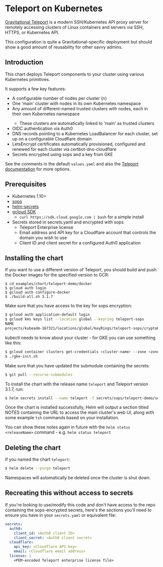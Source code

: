 # Teleport on Kubernetes

[Gravitational Teleport](https://github.com/gravitational/teleport) is a modern SSH/Kubernetes API proxy server for
remotely accessing clusters of Linux containers and servers via SSH, HTTPS, or Kubernetes API.

This configuration is quite a Gravitational-specific deployment but should show a good amount of reusability for other
savvy admins.

## Introduction

This chart deploys Teleport components to your cluster using various Kubernetes primitives.

It supports a few key features:
- A configurable number of nodes per cluster (n)
- One 'main' cluster with <n> nodes in its own Kubernetes namespace
- Any amount of different-named trusted clusters with <n> nodes, each in their own Kubernetes namespace
    - These clusters are automatically linked to 'main' as trusted clusters
- OIDC authentication via Auth0
- DNS records pointing to a Kubernetes LoadBalancer for each cluster, set up on a configurable Cloudflare domain
- LetsEncrypt certificates automatically provisioned, configured and renewed for each cluster via certbot-dns-cloudflare
- Secrets encrypted using sops and a key from GKE

See the comments in the default `values.yaml` and also the [Teleport documentation](https://gravitational.com/teleport/docs/quickstart) for more options.

## Prerequisites

- Kubernetes 1.10+
- [sops](https://github.com/mozilla/sops)
- [helm-secrets](https://github.com/futuresimple/helm-secrets)
- [gcloud SDK](https://cloud.google.com/sdk/docs/downloads-interactive)
    - ```curl https://sdk.cloud.google.com | bash``` for a simple install
- Secrets stored in secrets.yaml and encrypted with sops
    - Teleport Enterprise license
    - Email address and API key for a Cloudflare account that controls the domain you wish to use
    - Client ID and client secret for a configured Auth0 application

## Installing the chart

If you want to use a different version of Teleport, you should build and push the Docker images for the specified
version to GCR:

```
$ cd examples/chart/teleport-demo/docker
$ gcloud auth login
$ gcloud auth configure-docker
$ ./build-all.sh 3.1.7
```

Make sure that you have access to the key for sops encryption:
```bash
$ gcloud auth application-default login
$ gcloud kms keys list --location global --keyring teleport-sops
NAME                                                                                          PURPOSE          LABELS  PRIMARY_ID  PRIMARY_STATE
projects/kubeadm-167321/locations/global/keyRings/teleport-sops/cryptoKeys/teleport-sops-key  ENCRYPT_DECRYPT          1           ENABLED
```

kubectl needs to know about your cluster - for GKE you can use something like this:

```bash
$ gcloud container clusters get-credentials <cluster-name> --zone <zone> --project <project>
$ ./gke-init.sh
```

Make sure that you have updated the submodule containing the secrets:

```bash
$ git pull --recurse-submodules
```

To install the chart with the release name `teleport` and Teleport version 3.1.7, run:

```bash
$ helm secrets install --name teleport -f secrets/sops/teleport-demo/secrets.yaml ./ --set teleportVersion=3.1.7
```

Once the chart is installed successfully, Helm will output a section titled NOTES containing the URL to access the main
cluster's web UI, along with some example `tsh` commands based on your installation.

You can show these notes again in future with the `helm status <releaseName>` command - e.g. `helm status teleport`

## Deleting the chart

If you named the chart `teleport`:

```bash
$ helm delete --purge teleport
```

Namespaces will automatically be deleted once the cluster is shut down.

## Recreating this without access to secrets

If you're looking to use/modify this code and don't have access to the repo containing the sops-encrypted secrets,
here's the sections you'll need to ensure you have in your `secrets.yaml` or equivalent file:

```yaml
secrets:
  auth0:
    client_id: <Auth0 client ID>
    client_secret: <Auth0 client secret>
  cloudflare:
    api_key: <Cloudflare API key>
    email: <Cloudflare email address>
  license: |
    <PEM-encoded Teleport enterprise license file>
```
